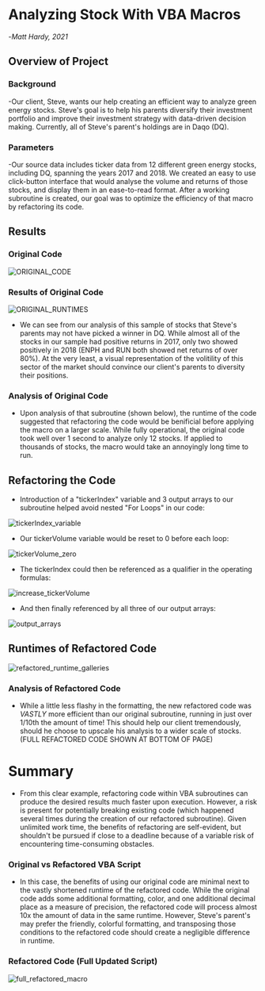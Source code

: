 # Analyzing Stock With VBA Macros

-*Matt Hardy, 2021*

## Overview of Project

### Background

-Our client, Steve, wants our help creating an efficient way to analyze green energy stocks.  Steve's goal is to help his parents diversify their investment portfolio and improve their investment strategy with data-driven decision making.  Currently, all of Steve's parent's holdings are in Daqo (DQ).  

### Parameters

-Our source data includes ticker data from 12 different green energy stocks, including DQ, spanning the years 2017 and 2018.  We created an easy to use click-button interface that would analyse the volume and returns of those stocks, and display them in an ease-to-read format. After a working subroutine is created, our goal was to optimize the efficiency of that macro by refactoring its code. 

## Results

### Original Code
![ORIGINAL_CODE](https://github.com/ZeroDarkHardy/stock-analysis/blob/main/Resources/full_original_code.PNG)

### Results of Original Code

![ORIGINAL_RUNTIMES](https://github.com/ZeroDarkHardy/stock-analysis/blob/main/Resources/original_runtime_gallery.png)
- We can see from our analysis of this sample of stocks that Steve's parents may not have picked a winner in DQ.  While almost all of the stocks in our sample had positive returns in 2017, only two showed positively in 2018 (ENPH and RUN both showed net returns of over 80%).  At the very least, a visual representation of the volitility of this sector of the market should convince our client's parents to diversity their positions.

### Analysis of Original Code

- Upon analysis of that subroutine (shown below), the runtime of the code suggested that refactoring the code would be benificial before applying the macro on a larger scale.  While fully operational, the original code took well over 1 second to analyze only 12 stocks.  If applied to thousands of stocks, the macro would take an annoyingly long time to run.

## Refactoring the Code

- Introduction of a "tickerIndex" variable and 3 output arrays to our subroutine helped avoid nested "For Loops" in our code:

![tickerIndex_variable](https://github.com/ZeroDarkHardy/stock-analysis/blob/main/Resources/steps1a_1b.PNG)
  
- Our tickerVolume variable would be reset to 0 before each loop:

![tickerVolume_zero](https://github.com/ZeroDarkHardy/stock-analysis/blob/main/Resources/steps2a_2b.PNG)

- The tickerIndex could then be referenced as a qualifier in the operating formulas:

![increase_tickerVolume](https://github.com/ZeroDarkHardy/stock-analysis/blob/main/Resources/steps3a_3b_3c_3d.PNG)

- And then finally referenced by all three of our output arrays:

![output_arrays](https://github.com/ZeroDarkHardy/stock-analysis/blob/main/Resources/steps4.PNG)

## Runtimes of Refactored Code
![refactored_runtime_galleries](https://github.com/ZeroDarkHardy/stock-analysis/blob/main/Resources/refactored_runtime_gallery.png)

### Analysis of Refactored Code

- While a little less flashy in the formatting, the new refactored code was *VASTLY* more efficient than our original subroutine, running in just over 1/10th the amount of time!  This should help our client tremendously, should he choose to upscale his analysis to a wider scale of stocks.  (FULL REFACTORED CODE SHOWN AT BOTTOM OF PAGE)

# Summary

- From this clear example, refactoring code within VBA subroutines can produce the desired results much faster upon execution.  However, a risk is present for potentially breaking existing code (which happened several times during the creation of our refactored subroutine).  Given unlimited work time, the benefits of refactoring are self-evident, but shouldn't be pursued if close to a deadline because of a variable risk of encountering time-consuming obstacles.

### Original vs Refactored VBA Script

- In this case, the benefits of using our original code are minimal next to the vastly shortened runtime of the refactored code.  While the original code adds some additional formatting, color, and one additional decimal place as a measure of precision, the refactored code will process almost 10x the amount of data in the same runtime.  However, Steve's parent's may prefer the friendly, colorful formatting, and transposing those conditions to the refactored code should create a negligible difference in runtime.

### Refactored Code (Full Updated Script)
![full_refactored_macro](https://github.com/ZeroDarkHardy/stock-analysis/blob/main/Resources/full_refactored_code.PNG)
